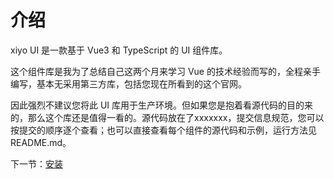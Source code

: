 # 介绍

xiyo UI 是一款基于 Vue3 和 TypeScript 的 UI 组件库。

这个组件库是我为了总结自己这两个月来学习 Vue 的技术经验而写的，全程亲手编写，基本无采用第三方库，包括您现在所看到的这个官网。

因此强烈不建议您将此 UI 库用于生产环境。但如果您是抱着看源代码的目的来的，那么这个库还是值得一看的。源代码放在了xxxxxxx，提交信息规范，您可以按提交的顺序逐个查看；也可以直接查看每个组件的源代码和示例，运行方法见
README.md。

下一节：[安装](#/doc/install)
